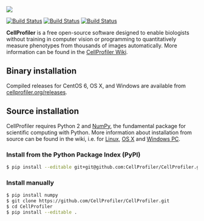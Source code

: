 <img src="http://i.imgur.com/WMFG0fo.png">

[![Build Status](https://img.shields.io/travis/CellProfiler/CellProfiler/master.svg)](https://travis-ci.org/CellProfiler/CellProfiler) [![Build Status](https://img.shields.io/pypi/v/cellprofiler.svg)](https://pypi.python.org/pypi/cellprofiler) [![Build Status](https://img.shields.io/pypi/dm/cellprofiler.svg)](https://pypi.python.org/pypi/cellprofiler)

**CellProfiler** is a free open-source software designed to enable biologists without training in computer vision or programming to quantitatively measure phenotypes from thousands of images automatically. More information can be found in the [CellProfiler Wiki](https://github.com/CellProfiler/CellProfiler/wiki).

## Binary installation

Compiled releases for CentOS 6, OS X, and Windows are available from [cellprofiler.org/releases](http://cellprofiler.org/releases/).

## Source installation

CellProfiler requires Python 2 and [NumPy](http://www.numpy.org/), the fundamental package for scientific computing with Python. More information about installation from source can be found in the wiki, i.e. for [Linux](https://github.com/CellProfiler/CellProfiler/wiki/Source-installation-(Linux)), [OS X](https://github.com/CellProfiler/CellProfiler/wiki/Source-installation-(OS-X)) and [Windows PC](https://github.com/CellProfiler/CellProfiler/wiki/Source-installation-(PC)).

### Install from the Python Package Index (PyPI)

```sh
$ pip install --editable git+git@github.com:CellProfiler/CellProfiler.git#egg=cellprofiler
```

### Install manually

```sh
$ pip install numpy
$ git clone https://github.com/CellProfiler/CellProfiler.git
$ cd CellProfiler
$ pip install --editable .
```
